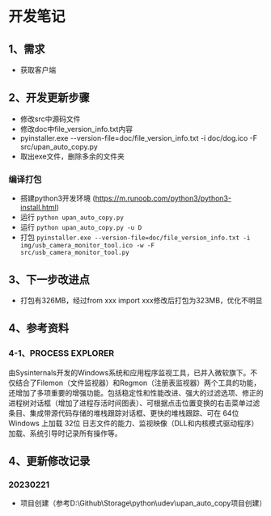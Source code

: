 # 开发笔记

## 1、需求
- 获取客户端

## 2、开发更新步骤
- 修改src中源码文件
- 修改doc中file_version_info.txt内容
- pyinstaller.exe --version-file=doc/file_version_info.txt -i doc/dog.ico -F src/upan_auto_copy.py
- 取出exe文件，删除多余的文件夹

### 编译打包
- 搭建python3开发环境 (https://m.runoob.com/python3/python3-install.html)
- 运行 `python upan_auto_copy.py`
- 运行 `python upan_auto_copy.py -u D`
- 打包 `pyinstaller.exe --version-file=doc/file_version_info.txt -i img/usb_camera_monitor_tool.ico -w -F src/usb_camera_monitor_tool.py`

## 3、下一步改进点
- 打包有326MB，经过from xxx import xxx修改后打包为323MB，优化不明显

## 4、参考资料

### 4-1、PROCESS EXPLORER 
由Sysinternals开发的Windows系统和应用程序监视工具，已并入微软旗下。不仅结合了Filemon（文件监视器）和Regmon（注册表监视器）两个工具的功能，还增加了多项重要的增强功能。包括稳定性和性能改进、强大的过滤选项、修正的进程树对话框（增加了进程存活时间图表）、可根据点击位置变换的右击菜单过滤条目、集成带源代码存储的堆栈跟踪对话框、更快的堆栈跟踪、可在 64位 Windows 上加载 32位 日志文件的能力、监视映像（DLL和内核模式驱动程序）加载、系统引导时记录所有操作等。

## 4、更新修改记录

### 20230221
- 项目创建（参考D:\Github\Storage\python\udev\upan_auto_copy项目创建）